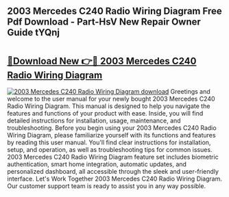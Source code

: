 ## 2003 Mercedes C240 Radio Wiring Diagram Free Pdf Download - Part-HsV New Repair Owner Guide tYQnj

# <h2><a href="http://dfjn4xs.blite.top/?on=2003+Mercedes+C240+Radio+Wiring+Diagram">🔗Download New 👉🔴 2003 Mercedes C240 Radio Wiring Diagram</a></h2>

[![2003 Mercedes C240 Radio Wiring Diagram download](https://i.imgur.com/lujVjoI.png)](http://dfjn4xs.blite.top/?on=2003+Mercedes+C240+Radio+Wiring+Diagram)
Greetings and welcome to the user manual for your newly bought 2003 Mercedes C240 Radio Wiring Diagram. This manual is designed to help you navigate the features and functions of your product with ease. Inside, you will find detailed instructions for installation, usage, maintenance, and troubleshooting. Before you begin using your 2003 Mercedes C240 Radio Wiring Diagram, please familiarize yourself with its functions and features by reading this user manual. You'll find clear instructions for installation, setup, and operation, as well as troubleshooting tips for common issues. 2003 Mercedes C240 Radio Wiring Diagram feature set includes biometric authentication, smart home integration, automatic updates, and personalized dashboard, all accessible through the sleek and user-friendly interface. Let's Work Together 2003 Mercedes C240 Radio Wiring Diagram. Our customer support team is ready to assist you in any way possible.
